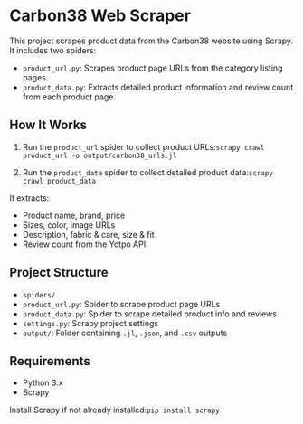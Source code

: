 # Carbon38 Web Scraper

This project scrapes product data from the Carbon38 website using Scrapy. It includes two spiders:

- `product_url.py`: Scrapes product page URLs from the category listing pages.
- `product_data.py`: Extracts detailed product information and review count from each product page.

## How It Works

1. Run the `product_url` spider to collect product URLs:`scrapy crawl product_url -o output/carbon38_urls.jl`


2. Run the `product_data` spider to collect detailed product data:`scrapy crawl product_data`

It extracts:
- Product name, brand, price
- Sizes, color, image URLs
- Description, fabric & care, size & fit
- Review count from the Yotpo API

## Project Structure

- `spiders/`
- `product_url.py`: Spider to scrape product page URLs
- `product_data.py`: Spider to scrape detailed product info and reviews
- `settings.py`: Scrapy project settings
- `output/`: Folder containing `.jl`, `.json`, and `.csv` outputs

## Requirements

- Python 3.x
- Scrapy

Install Scrapy if not already installed:`pip install scrapy`


